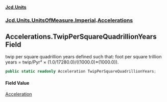 #### [Jcd.Units](index.md 'index')

### [Jcd.Units.UnitsOfMeasure.Imperial](Jcd.Units.UnitsOfMeasure.Imperial.md 'Jcd.Units.UnitsOfMeasure.Imperial').[Accelerations](Accelerations.md 'Jcd.Units.UnitsOfMeasure.Imperial.Accelerations')

## Accelerations.TwipPerSquareQuadrillionYears Field

twip per square quadrillion years defined such that: foot per square trillion years = twip/Pyr² ×
(1.0/17280.0)/((1000.0)*(1000.0)).

```csharp
public static readonly Acceleration TwipPerSquareQuadrillionYears;
```

#### Field Value

[Acceleration](Acceleration.md 'Jcd.Units.UnitTypes.Acceleration')